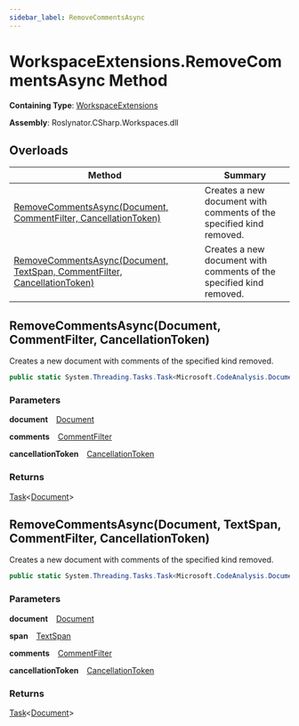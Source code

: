 ```yaml
---
sidebar_label: RemoveCommentsAsync
---
```


# WorkspaceExtensions\.RemoveCommentsAsync Method

**Containing Type**: [WorkspaceExtensions](../index.md)

**Assembly**: Roslynator\.CSharp\.Workspaces\.dll

## Overloads

| Method | Summary |
| ------ | ------- |
| [RemoveCommentsAsync(Document, CommentFilter, CancellationToken)](#1785144339) | Creates a new document with comments of the specified kind removed\. |
| [RemoveCommentsAsync(Document, TextSpan, CommentFilter, CancellationToken)](#2147765751) | Creates a new document with comments of the specified kind removed\. |

<a id="1785144339"></a>

## RemoveCommentsAsync\(Document, CommentFilter, CancellationToken\) 

  
Creates a new document with comments of the specified kind removed\.

```csharp
public static System.Threading.Tasks.Task<Microsoft.CodeAnalysis.Document> RemoveCommentsAsync(this Microsoft.CodeAnalysis.Document document, Roslynator.CSharp.CommentFilter comments, System.Threading.CancellationToken cancellationToken = default)
```

### Parameters

**document** &ensp; [Document](https://docs.microsoft.com/en-us/dotnet/api/microsoft.codeanalysis.document)

**comments** &ensp; [CommentFilter](../../CommentFilter/index.md)

**cancellationToken** &ensp; [CancellationToken](https://docs.microsoft.com/en-us/dotnet/api/system.threading.cancellationtoken)

### Returns

[Task](https://docs.microsoft.com/en-us/dotnet/api/system.threading.tasks.task-1)&lt;[Document](https://docs.microsoft.com/en-us/dotnet/api/microsoft.codeanalysis.document)&gt;

<a id="2147765751"></a>

## RemoveCommentsAsync\(Document, TextSpan, CommentFilter, CancellationToken\) 

  
Creates a new document with comments of the specified kind removed\.

```csharp
public static System.Threading.Tasks.Task<Microsoft.CodeAnalysis.Document> RemoveCommentsAsync(this Microsoft.CodeAnalysis.Document document, Microsoft.CodeAnalysis.Text.TextSpan span, Roslynator.CSharp.CommentFilter comments, System.Threading.CancellationToken cancellationToken = default)
```

### Parameters

**document** &ensp; [Document](https://docs.microsoft.com/en-us/dotnet/api/microsoft.codeanalysis.document)

**span** &ensp; [TextSpan](https://docs.microsoft.com/en-us/dotnet/api/microsoft.codeanalysis.text.textspan)

**comments** &ensp; [CommentFilter](../../CommentFilter/index.md)

**cancellationToken** &ensp; [CancellationToken](https://docs.microsoft.com/en-us/dotnet/api/system.threading.cancellationtoken)

### Returns

[Task](https://docs.microsoft.com/en-us/dotnet/api/system.threading.tasks.task-1)&lt;[Document](https://docs.microsoft.com/en-us/dotnet/api/microsoft.codeanalysis.document)&gt;

